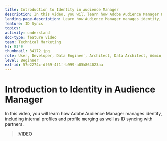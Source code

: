 ```yaml
---
title: Introduction to Identity in Audience Manager
description: In this video, you will learn how Adobe Audience Manager manages identity, including internal profiles and profile merging as well as ID syncing with partners.
landing-page-description: Learn how Audience Manager manages identity, including internal profiles and profile merging as well as ID syncing with partners.
feature: ID Syncs
topics: 
activity: understand
doc-type: feature video
team: Technical Marketing
kt: 5146
thumbnail: 34172.jpg
role: User, Developer, Data Engineer, Architect, Data Architect, Admin, Leader
level: Beginner
exl-id: 57e2274c-df69-4f1f-b999-a05b864023aa
---
```

# Introduction to Identity in Audience Manager

In this video, you will learn how Adobe Audience Manager manages identity, including internal profiles and profile merging as well as ID syncing with partners.

>[!VIDEO](https://video.tv.adobe.com/v/34172/?quality=12)
